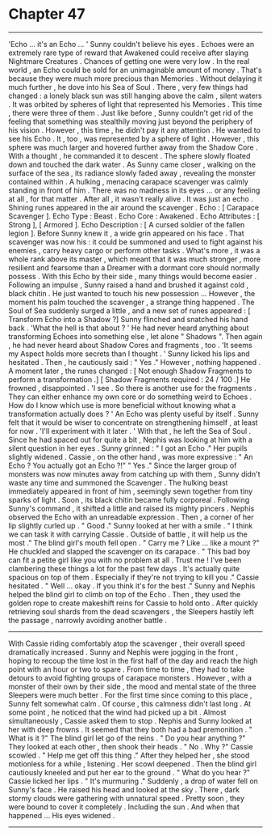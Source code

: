 
# Chapter 47


---

'Echo … it's an Echo … '
Sunny couldn't believe his eyes .
Echoes were an extremely rare type of reward that Awakened could receive after slaying Nightmare Creatures . Chances of getting one were very low . In the real world , an Echo could be sold for an unimaginable amount of money . That's because they were much more precious than Memories .
Without delaying it much further , he dove into his Sea of Soul . There , very few things had changed : a lonely black sun was still hanging above the calm , silent waters . It was orbited by spheres of light that represented his Memories . This time , there were three of them .
Just like before , Sunny couldn't get rid of the feeling that something was stealthily moving just beyond the periphery of his vision . However , this time , he didn't pay it any attention . He wanted to see his Echo .
It , too , was represented by a sphere of light . However , this sphere was much larger and hovered further away from the Shadow Core . With a thought , he commanded it to descent .
The sphere slowly floated down and touched the dark water . As Sunny came closer , walking on the surface of the sea , its radiance slowly faded away , revealing the monster contained within .
A hulking , menacing carapace scavenger was calmly standing in front of him . There was no madness in its eyes … or any feeling at all , for that matter . After all , it wasn't really alive . It was just an echo .
Shining runes appeared in the air around the scavenger .
Echo : [ Carapace Scavenger ].
Echo Type : Beast .
Echo Core : Awakened .
Echo Attributes : [ Strong ], [ Armored ].
Echo Description : [ A cursed soldier of the fallen legion ].
Before Sunny knew it , a wide grin appeared on his face . That scavenger was now his : it could be summoned and used to fight against his enemies , carry heavy cargo or perform other tasks . What's more , it was a whole rank above its master , which meant that it was much stronger , more resilient and fearsome than a Dreamer with a dormant core should normally possess .
With this Echo by their side , many things would become easier .
Following an impulse , Sunny raised a hand and brushed it against cold , black chitin . He just wanted to touch his new possession …
However , the moment his palm touched the scavenger , a strange thing happened . The Soul of Sea suddenly surged a little , and a new set of runes appeared :
[ Transform Echo into a Shadow ?]
Sunny flinched and snatched his hand back .
'What the hell is that about ? '
He had never heard anything about transforming Echoes into something else , let alone " Shadows ". Then again , he had never heard about Shadow Cores and fragments , too .
'It seems my Aspect holds more secrets than I thought . '
Sunny licked his lips and hesitated . Then , he cautiously said :
" Yes ."
However , nothing happened . A moment later , the runes changed :
[ Not enough Shadow Fragments to perform a transformation .]
[ Shadow Fragments required : 24 / 100 .]
He frowned , disappointed .
'I see . So there is another use for the fragments . They can either enhance my own core or do something weird to Echoes . How do I know which use is more beneficial without knowing what a transformation actually does ? '
An Echo was plenty useful by itself . Sunny felt that it would be wiser to concentrate on strengthening himself , at least for now .
'I'll experiment with it later . '
With that , he left the Sea of Soul .
Since he had spaced out for quite a bit , Nephis was looking at him with a silent question in her eyes .
Sunny grinned :
" I got an Echo ."
Her pupils slightly widened .
Cassie , on the other hand , was more expressive :
" An Echo ? You actually got an Echo ?!"
" Yes ."
Since the larger group of monsters was now minutes away from catching up with them , Sunny didn't waste any time and summoned the Scavenger .
The hulking beast immediately appeared in front of him , seemingly sewn together from tiny sparks of light . Soon , its black chitin became fully corporeal . Following Sunny's command , it shifted a little and raised its mighty pincers .
Nephis observed the Echo with an unreadable expression . Then , a corner of her lip slightly curled up .
" Good ."
Sunny looked at her with a smile .
" I think we can task it with carrying Cassie . Outside of battle , it will help us the most ."
The blind girl's mouth fell open .
" Carry me ? Like … like a mount ?"
He chuckled and slapped the scavenger on its carapace .
" This bad boy can fit a petite girl like you with no problem at all . Trust me ! I've been clambering these things a lot for the past few days . It's actually quite spacious on top of them . Especially if they're not trying to kill you ."
Cassie hesitated .
" Well … okay . If you think it's for the best ."
Sunny and Nephis helped the blind girl to climb on top of the Echo . Then , they used the golden rope to create makeshift reins for Cassie to hold onto .
After quickly retrieving soul shards from the dead scavengers , the Sleepers hastily left the passage , narrowly avoiding another battle .
***
With Cassie riding comfortably atop the scavenger , their overall speed dramatically increased . Sunny and Nephis were jogging in the front , hoping to recoup the time lost in the first half of the day and reach the high point with an hour or two to spare .
From time to time , they had to take detours to avoid fighting groups of carapace monsters . However , with a monster of their own by their side , the mood and mental state of the three Sleepers were much better .
For the first time since coming to this place , Sunny felt somewhat calm .
Of course , this calmness didn't last long .
At some point , he noticed that the wind had picked up a bit . Almost simultaneously , Cassie asked them to stop .
Nephis and Sunny looked at her with deep frowns . It seemed that they both had a bad premonition .
" What is it ?"
The blind girl let go of the reins .
" Do you hear anything ?"
They looked at each other , then shook their heads .
" No . Why ?"
Cassie scowled .
" Help me get off this thing ."
After they helped her , she stood motionless for a while , listening . Her scowl deepened . Then the blind girl cautiously kneeled and put her ear to the ground .
" What do you hear ?"
Cassie licked her lips .
" It's murmuring ."
Suddenly , a drop of water fell on Sunny's face . He raised his head and looked at the sky .
There , dark stormy clouds were gathering with unnatural speed . Pretty soon , they were bound to cover it completely .
Including the sun .
And when that happened …
His eyes widened .

---

